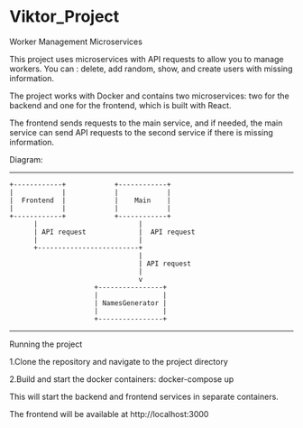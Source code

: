 # Viktor_Project
Worker Management Microservices

This project uses microservices with API requests to allow you to manage workers. 
You can : delete, add random, show, and create users with missing information.

The project works with Docker and contains two microservices: two for the backend and one for the frontend, which is built with React.

The frontend sends requests to the main service, and if needed, the main service can send API requests to the second service if there is missing information.

Diagram:

***************************************************************************
    +------------+            +------------+
    |            |            |            |
    |  Frontend  |            |    Main    |
    |            |            |            |
    +------------+            +------------+
          |                         |
          | API request             |  API request
          |                         |
          +-------------------------+
                                    |
                                    | API request
                                    |
                                    v
                         +----------------+
                         |                |
                         | NamesGenerator |
                         |                |
                         +----------------+

*******************************************************

Running the project

1.Clone the repository and navigate to the project directory

2.Build and start the docker containers: docker-compose up

This will start the backend and frontend services in separate containers. 

The frontend will be available at http://localhost:3000